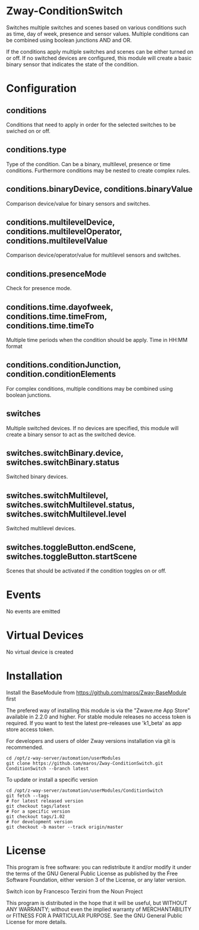 # Zway-ConditionSwitch

Switches multiple switches and scenes based on various conditions such as 
time, day of week, presence and sensor values. Multiple conditions can be
combined using boolean junctions AND and OR.

If the conditions apply multiple switches and scenes can be either turned 
on or off. If no switched devices are configured, this module will create a 
basic binary sensor that indicates the state of the condition.

# Configuration

## conditions

Conditions that need to apply in order for the selected switches to be
swiched on or off.

## conditions.type

Type of the condition. Can be a binary, multilevel, presence or time 
conditions. Furthermore conditions may be nested to create complex rules.

## conditions.binaryDevice, conditions.binaryValue

Comparison device/value for binary sensors and switches.

## conditions.multilevelDevice, conditions.multilevelOperator, conditions.multilevelValue

Comparison device/operator/value for multilevel sensors and switches.

## conditions.presenceMode

Check for presence mode.

## conditions.time.dayofweek, conditions.time.timeFrom, conditions.time.timeTo

Multiple time periods when the condition should be apply. Time in HH:MM format

## conditions.conditionJunction, condition.conditionElements

For complex conditions, multiple conditions may be combined using boolean
junctions. 

## switches

Multiple switched devices. If no devices are specified, this module will create
a binary sensor to act as the switched device.

## switches.switchBinary.device, switches.switchBinary.status

Switched binary devices.

## switches.switchMultilevel, switches.switchMultilevel.status, switches.switchMultilevel.level

Switched multilevel devices.

## switches.toggleButton.endScene, switches.toggleButton.startScene

Scenes that should be activated if the condition toggles on or off.

# Events

No events are emitted

# Virtual Devices

No virtual device is created

# Installation

Install the BaseModule from https://github.com/maros/Zway-BaseModule first

The prefered way of installing this module is via the "Zwave.me App Store"
available in 2.2.0 and higher. For stable module releases no access token is 
required. If you want to test the latest pre-releases use 'k1_beta' as 
app store access token.

For developers and users of older Zway versions installation via git is 
recommended.

```shell
cd /opt/z-way-server/automation/userModules
git clone https://github.com/maros/Zway-ConditionSwitch.git ConditionSwitch --branch latest
```

To update or install a specific version
```shell
cd /opt/z-way-server/automation/userModules/ConditionSwitch
git fetch --tags
# For latest released version
git checkout tags/latest
# For a specific version
git checkout tags/1.02
# For development version
git checkout -b master --track origin/master
```

# License

This program is free software: you can redistribute it and/or modify
it under the terms of the GNU General Public License as published by
the Free Software Foundation, either version 3 of the License, or any 
later version.

Switch icon by Francesco Terzini from the Noun Project

This program is distributed in the hope that it will be useful,
but WITHOUT ANY WARRANTY; without even the implied warranty of
MERCHANTABILITY or FITNESS FOR A PARTICULAR PURPOSE. See the
GNU General Public License for more details.
